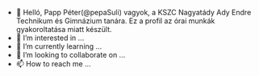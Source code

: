 - 👋 Helló, Papp Péter(@pepaSuli) vagyok, a KSZC Nagyatády Ady Endre Technikum és Gimnázium tanára. Ez a profil az órai munkák gyakoroltatása miatt készült.
- 👀 I’m interested in ...
- 🌱 I’m currently learning ...
- 💞️ I’m looking to collaborate on ...
- 📫 How to reach me ...

<!---
pepaSuli/pepaSuli is a ✨ special ✨ repository because its `README.md` (this file) appears on your GitHub profile.
You can click the Preview link to take a look at your changes.
--->
